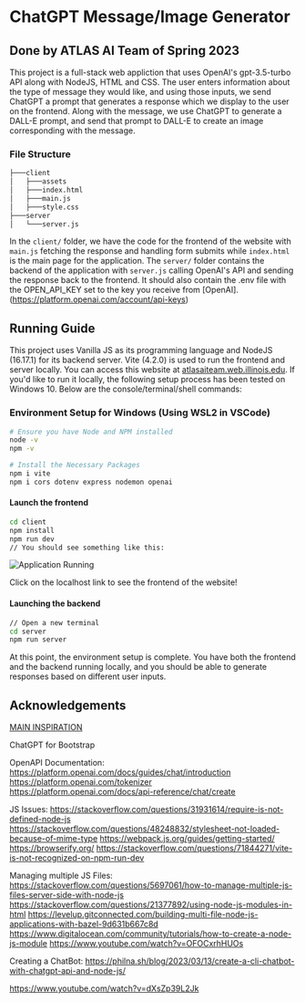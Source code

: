 # ChatGPT Message/Image Generator
## Done by ATLAS AI Team of Spring 2023

This project is a full-stack web appliction that uses OpenAI's gpt-3.5-turbo API along with NodeJS, HTML and CSS. The user enters information about the type of message they would like, and using those inputs, we send ChatGPT a prompt that generates a response which we display to the user on the frontend. Along with the message, we use ChatGPT to generate a DALL-E prompt, and send that prompt to DALL-E to create an image corresponding with the message.

### File Structure

```bash
├───client
│   ├───assets
│   ├───index.html
│   ├───main.js
│   ├───style.css
├───server
│   └───server.js
```

In the `client/` folder, we have the code for the frontend of the website with `main.js` fetching the response and handling form submits while `index.html` is the main page for the application. The `server/` folder contains the backend of the application with `server.js` calling OpenAI's API and sending the response back to the frontend. It should also contain the .env file with the OPEN_API_KEY set to the key you receive from [OpenAI].(https://platform.openai.com/account/api-keys)

## Running Guide

This project uses Vanilla JS as its programming language and NodeJS (16.17.1) for its backend server. Vite (4.2.0) is used to run the frontend and server locally. You can access this website at [atlasaiteam.web.illinois.edu](atlasaiteam.web.illinois.edu). If you'd like to run it locally, the following setup process has been tested on Windows 10. Below are the console/terminal/shell commands:

### Environment Setup for Windows (Using WSL2 in VSCode)

```bash
# Ensure you have Node and NPM installed
node -v
npm -v

# Install the Necessary Packages
npm i vite
npm i cors dotenv express nodemon openai
```
#### Launch the frontend
```bash
cd client
npm install
npm run dev
// You should see something like this:
```
![Application Running](https://user-images.githubusercontent.com/51063116/232668794-88e9b4bd-a108-4e43-ae91-ac7f2002f0a0.png)

Click on the localhost link to see the frontend of the website!

#### Launching the backend
```bash
// Open a new terminal
cd server
npm run server
```
At this point, the environment setup is complete. You have both the frontend and the backend running locally, and you should be able to generate responses based on different user inputs.

## Acknowledgements

[MAIN INSPIRATION](https://www.youtube.com/watch?v=2FeymQoKvrk)

ChatGPT for Bootstrap

OpenAPI Documentation:
https://platform.openai.com/docs/guides/chat/introduction
https://platform.openai.com/tokenizer
https://platform.openai.com/docs/api-reference/chat/create

JS Issues:
https://stackoverflow.com/questions/31931614/require-is-not-defined-node-js
https://stackoverflow.com/questions/48248832/stylesheet-not-loaded-because-of-mime-type
https://webpack.js.org/guides/getting-started/
https://browserify.org/
https://stackoverflow.com/questions/71844271/vite-is-not-recognized-on-npm-run-dev

Managing multiple JS Files:
https://stackoverflow.com/questions/5697061/how-to-manage-multiple-js-files-server-side-with-node-js
https://stackoverflow.com/questions/21377892/using-node-js-modules-in-html
https://levelup.gitconnected.com/building-multi-file-node-js-applications-with-bazel-9d631b667c8d
https://www.digitalocean.com/community/tutorials/how-to-create-a-node-js-module
https://www.youtube.com/watch?v=OFOCxrhHUOs

Creating a ChatBot:
https://philna.sh/blog/2023/03/13/create-a-cli-chatbot-with-chatgpt-api-and-node-js/

https://www.youtube.com/watch?v=dXsZp39L2Jk
